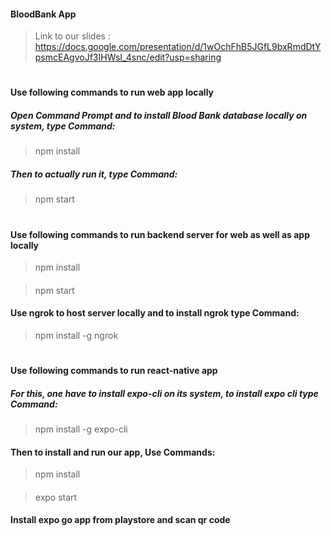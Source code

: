#### BloodBank App

> Link to our slides : https://docs.google.com/presentation/d/1wOchFhB5JGfL9bxRmdDtYpsmcEAgvoJf3IHWsI_4snc/edit?usp=sharing

#

#### **Use following commands to run web app locally**

##### Open Command Prompt and to install  Blood Bank database locally on system, type Command:
> npm install
##### Then to actually run it, type Command:
> npm start

#
#

#### **Use following commands to run backend server for web as well as app locally**

> npm install
####
> npm start 

#### **Use ngrok to host server locally and to install ngrok type Command:**
>npm install -g ngrok

#
#

#### **Use following commands to run react-native app**

##### For this, one have to install expo-cli on its system, to install expo cli type Command:
> npm install -g expo-cli

#### Then to install and run our app, Use Commands:
> npm install
####
> expo start

#### Install expo go app from playstore and scan qr code
